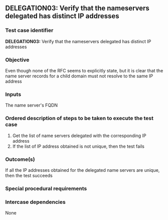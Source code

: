 ## DELEGATION03: Verify that the nameservers delegated has distinct IP addresses 

### Test case identifier
**DELEGATION03:** Verify that the nameservers delegated has distinct IP addresses 

### Objective
Even though none of the RFC seems to explicitly state, but it is clear that the name server records for a child domain must not resolve to the same IP address

### Inputs
The name server's FQDN 

### Ordered description of steps to be taken to execute the test case
1. Get the list of name servers delegated with the corresponding IP address
2. If the list of IP address obtained is not unique, then the test fails

### Outcome(s)
If all the IP addresses obtained for the delegated name servers are unique, then the test succeeds 

### Special procedural requirements

### Intercase dependencies
None

